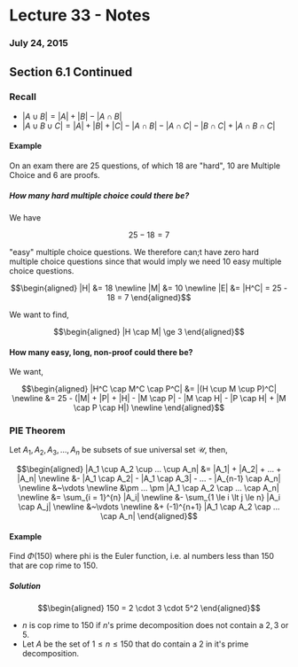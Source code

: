 # Lecture 33 - Notes  

### July 24, 2015  

## Section 6.1 Continued

### Recall

* $|A \cup B| = |A| + |B| - |A \cap B|$
* $|A \cup B \cup C| = |A|+|B|+|C|-|A \cap B|-|A \cap C| - |B \cap C| + |A \cap B \cap C|$

#### Example

On an exam there are 25 questions, of which 18 are "hard", 10 are Multiple Choice and 6 are proofs.

##### How many hard multiple choice could there be?

We have

$$
    25 - 18 = 7
$$

"easy" multiple choice questions. We therefore can;t have zero hard multiple choice questions since that would imply we need 10 easy multiple choice questions.

$$\begin{aligned}
    |H| &= 18 \newline
    |M| &= 10 \newline
    |E| &= |H^C| = 25 - 18 = 7
\end{aligned}$$

We want to find,

$$\begin{aligned}
    |H \cap M| \ge 3
\end{aligned}$$

#### How many easy, long, non-proof could there be?

We want,

$$\begin{aligned}
    |H^C \cap M^C \cap P^C| &= |(H \cup M \cup P)^C| \newline
    &= 25 - (|M| + |P| + |H| - |M \cap P| - |M \cap H| - |P \cap H| + |M \cap P \cap H|) \newline
\end{aligned}$$

### PIE Theorem

Let $A_1,A_2,A_3,…,A_n$ be subsets of sue universal set $\mathcal U$, then,

$$\begin{aligned}
    |A_1 \cup A_2 \cup … \cup A_n| &= |A_1| + |A_2| + … + |A_n| \newline
    &- |A_1 \cap A_2| - |A_1 \cap A_3| - … - |A_{n-1} \cap A_n| \newline
    &~\vdots \newline
    &\pm … \pm |A_1 \cap A_2 \cap … \cap A_n| \newline
    &= \sum_{i = 1}^{n} |A_i| \newline
    &- \sum_{1 \le i \lt j \le n} |A_i \cap A_j| \newline
    &~\vdots \newline
    &+ (-1)^{n+1} |A_1 \cap A_2 \cap … \cap A_n|    
\end{aligned}$$

#### Example

Find $\Phi(150)$ where phi is the Euler function, i.e. al numbers less than $150$ that are cop rime to $150$.

##### Solution

$$\begin{aligned}
    150 = 2 \cdot 3 \cdot 5^2
\end{aligned}$$

* $n$ is cop rime to $150$ if $n$'s prime decomposition does not contain a $2,3$ or $5$.
* Let $A$ be the set of $1 \le n \le 150$ that do contain a $2$ in it's prime decomposition.
